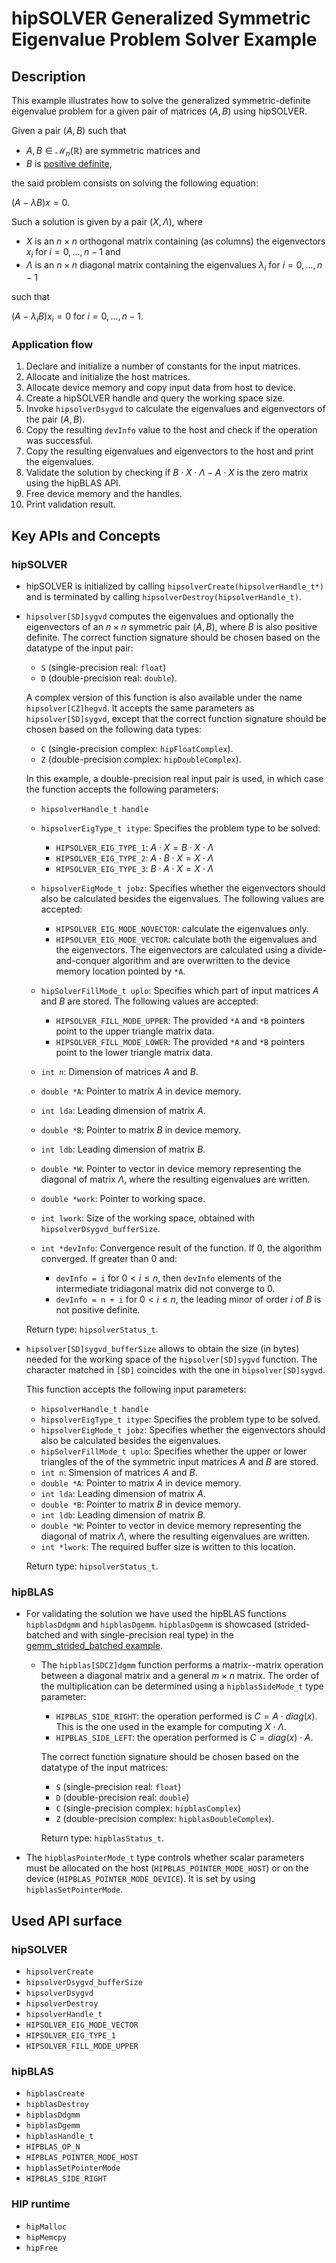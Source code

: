 # hipSOLVER Generalized Symmetric Eigenvalue Problem Solver Example

## Description

This example illustrates how to solve the generalized symmetric-definite eigenvalue problem for a given pair of matrices $(A,B)$ using hipSOLVER.

Given a pair $(A,B)$ such that

- $A,B \in \mathcal{M}_n(\mathbb{R})$ are symmetric matrices and
- $B$ is [positive definite](https://en.wikipedia.org/wiki/Definite_matrix),

the said problem consists on solving the following equation:

$(A - \lambda B)x = 0$.

Such a solution is given by a pair $(X, \Lambda)$, where

- $X$ is an $n \times n$ orthogonal matrix containing (as columns) the eigenvectors $x_i$ for $i = 0, \dots, n-1$ and
- $\Lambda$ is an $n \times n$ diagonal matrix containing the eigenvalues $\lambda_i$ for $i = 0, \dots, n-1$

such that

$(A - \lambda_i B)x_i = 0$  for $i = 0, \dots, n-1$.

### Application flow

1. Declare and initialize a number of constants for the input matrices.
2. Allocate and initialize the host matrices.
3. Allocate device memory and copy input data from host to device.
4. Create a hipSOLVER handle and query the working space size.
5. Invoke `hipsolverDsygvd` to calculate the eigenvalues and eigenvectors of the pair $(A,B)$.
6. Copy the resulting `devInfo` value to the host and check if the operation was successful.
7. Copy the resulting eigenvalues and eigenvectors to the host and print the eigenvalues.
8. Validate the solution by checking if $B \cdot X \cdot \Lambda - A \cdot X$ is the zero matrix using the hipBLAS API.
9. Free device memory and the handles.
10. Print validation result.

## Key APIs and Concepts

### hipSOLVER

- hipSOLVER is initialized by calling `hipsolverCreate(hipsolverHandle_t*)` and is terminated by calling `hipsolverDestroy(hipsolverHandle_t)`.
- `hipsolver[SD]sygvd` computes the eigenvalues and optionally the eigenvectors of an $n \times n$ symmetric pair $(A, B)$, where $B$ is also positive definite. The correct function signature should be chosen based on the datatype of the input pair:

  - `S` (single-precision real: `float`)
  - `D` (double-precision real: `double`).

  A complex version of this function is also available under the name `hipsolver[CZ]hegvd`. It accepts the same parameters as `hipsolver[SD]sygvd`, except that the correct function signature should be chosen based on the following data types:

  - `C` (single-precision complex: `hipFloatComplex`).
  - `Z` (double-precision complex: `hipDoubleComplex`).

  In this example, a double-precision real input pair is used, in which case the function accepts the following parameters:

  - `hipsolverHandle_t handle`
  - `hipsolverEigType_t itype`: Specifies the problem type to be solved:

    - `HIPSOLVER_EIG_TYPE_1`: $A \cdot X = B \cdot X \cdot \Lambda$
    - `HIPSOLVER_EIG_TYPE_2`: $A \cdot B \cdot X = X \cdot \Lambda$
    - `HIPSOLVER_EIG_TYPE_3`: $B \cdot A \cdot X = X \cdot \Lambda$

  - `hipsolverEigMode_t jobz`: Specifies whether the eigenvectors should also be calculated besides the eigenvalues. The following values are accepted:

    - `HIPSOLVER_EIG_MODE_NOVECTOR`: calculate the eigenvalues only.
    - `HIPSOLVER_EIG_MODE_VECTOR`: calculate both the eigenvalues and the eigenvectors. The eigenvectors are calculated using a divide-and-conquer algorithm and are overwritten to the device memory location pointed by `*A`.

  - `hipSolverFillMode_t uplo`: Specifies which part of input matrices $A$ and $B$ are stored. The following values are accepted:

    - `HIPSOLVER_FILL_MODE_UPPER`: The provided `*A` and `*B` pointers point to the upper triangle matrix data.
    - `HIPSOLVER_FILL_MODE_LOWER`: The provided `*A` and `*B` pointers point to the lower triangle matrix data.
  - `int n`: Dimension of matrices $A$ and $B$.
  - `double *A`: Pointer to matrix $A$ in device memory.
  - `int lda`: Leading dimension of matrix $A$.
  - `double *B`: Pointer to matrix $B$ in device memory.
  - `int ldb`: Leading dimension of matrix $B$.
  - `double *W`: Pointer to vector in device memory representing the diagonal of matrix $\Lambda$, where the resulting eigenvalues are written.
  - `double *work`: Pointer to working space.
  - `int lwork`: Size of the working space, obtained with `hipsolverDsygvd_bufferSize`.
  - `int *devInfo`: Convergence result of the function. If 0, the algorithm converged. If greater than 0 and:

    - `devInfo = i` for $0 < i \leq n$, then `devInfo` elements of the intermediate tridiagonal matrix did not converge to 0.
    - `devInfo = n + i` for $0 < i \leq n$, the leading minor of order $i$ of $B$ is not positive definite.

  Return type: `hipsolverStatus_t`.

- `hipsolver[SD]sygvd_bufferSize` allows to obtain the size (in bytes) needed for the working space of the `hipsolver[SD]sygvd` function. The character matched in `[SD]` coincides with the one in `hipsolver[SD]sygvd`.

  This function accepts the following input parameters:

  - `hipsolverHandle_t handle`
  - `hipsolverEigType_t itype`: Specifies the problem type to be solved.
  - `hipsolverEigMode_t jobz`: Specifies whether the eigenvectors should also be calculated besides the eigenvalues.
  - `hipSolverFillMode_t uplo`: Specifies whether the upper or lower triangles of the of the symmetric input matrices $A$ and $B$ are stored.
  - `int n`: Simension of matrices $A$ and $B$.
  - `double *A`: Pointer to matrix $A$ in device memory.
  - `int lda`: Leading dimension of matrix $A$.
  - `double *B`: Pointer to matrix $B$ in device memory.
  - `int ldb`: Leading dimension of matrix $B$.
  - `double *W`: Pointer to vector in device memory representing the diagonal of matrix $\Lambda$, where the resulting eigenvalues are written.
  - `int *lwork`: The required buffer size is written to this location.

  Return type: `hipsolverStatus_t`.

### hipBLAS

- For validating the solution we have used the hipBLAS functions `hipblasDdgmm` and `hipblasDgemm`. `hipblasDgemm` is showcased (strided-batched and with single-precision real type) in the [gemm_strided_batched example](/Libraries/hipBLAS/gemm_strided_batched/).

  - The `hipblas[SDCZ]dgmm` function performs a matrix--matrix operation between a diagonal matrix and a general $m \times n$ matrix. The order of the multiplication can be determined using a `hipblasSideMode_t` type parameter:

    - `HIPBLAS_SIDE_RIGHT`: the operation performed is $C = A \cdot diag(x)$. This is the one used in the example for computing $X \cdot \Lambda$.
    - `HIPBLAS_SIDE_LEFT`: the operation performed is $C = diag(x) \cdot A$.

    The correct function signature should be chosen based on the datatype of the input matrices:

    - `S` (single-precision real: `float`)
    - `D` (double-precision real: `double`)
    - `C` (single-precision complex: `hipblasComplex`)
    - `Z` (double-precision complex: `hipblasDoubleComplex`).

    Return type: `hipblasStatus_t`.

- The `hipblasPointerMode_t` type controls whether scalar parameters must be allocated on the host (`HIPBLAS_POINTER_MODE_HOST`) or on the device (`HIPBLAS_POINTER_MODE_DEVICE`). It is set by using `hipblasSetPointerMode`.

## Used API surface

### hipSOLVER

- `hipsolverCreate`
- `hipsolverDsygvd_bufferSize`
- `hipsolverDsygvd`
- `hipsolverDestroy`
- `hipsolverHandle_t`
- `HIPSOLVER_EIG_MODE_VECTOR`
- `HIPSOLVER_EIG_TYPE_1`
- `HIPSOLVER_FILL_MODE_UPPER`

### hipBLAS

- `hipblasCreate`
- `hipblasDestroy`
- `hipblasDdgmm`
- `hipblasDgemm`
- `hipblasHandle_t`
- `HIPBLAS_OP_N`
- `HIPBLAS_POINTER_MODE_HOST`
- `hipblasSetPointerMode`
- `HIPBLAS_SIDE_RIGHT`

### HIP runtime

- `hipMalloc`
- `hipMemcpy`
- `hipFree`
